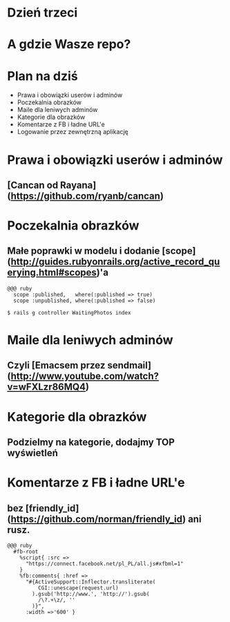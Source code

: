 <!SLIDE title-slide transition=fade>

# Dzień trzeci #

<!SLIDE title-slide transition=fade>

# A gdzie Wasze repo?

<!SLIDE smaller bullets incremental transition=fade>

# Plan na dziś #
  
  * Prawa i obowiązki userów i adminów
  * Poczekalnia obrazków
  * Maile dla leniwych adminów
  * Kategorie dla obrazków
  * Komentarze z FB i ładne URL'e
  * Logowanie przez zewnętrzną aplikację

<!SLIDE transition=fade>

# Prawa i obowiązki userów i adminów
## [Cancan od Rayana] (https://github.com/ryanb/cancan)

<!SLIDE smaller transition=fade>

# Poczekalnia obrazków
## Małe poprawki w modelu i dodanie [scope] (http://guides.rubyonrails.org/active_record_querying.html#scopes)'a
    
    @@@ ruby
      scope :published,   where(:published => true)
      scope :unpublished, where(:published => false)

<!SLIDE commandline incremental transition=fade>

    $ rails g controller WaitingPhotos index

<!SLIDE transition=fade>

# Maile dla leniwych adminów
## Czyli [Emacsem przez sendmail] (http://www.youtube.com/watch?v=wFXLzr86MQ4)

<!SLIDE transition=fade>

# Kategorie dla obrazków
## Podzielmy na kategorie, dodajmy TOP wyświetleń

<!SLIDE transition=fade>

# Komentarze z FB i ładne URL'e
## bez [friendly_id] (https://github.com/norman/friendly_id) ani rusz.

<!SLIDE smaller transition=fade>

    @@@ ruby
      #fb-root
        %script{ :src => 
          "https://connect.facebook.net/pl_PL/all.js#xfbml=1"
        }
        %fb:comments{ :href => 
          "#{ActiveSupport::Inflector.transliterate(
              CGI::unescape(request.url)
            ).gsub('http://www.', 'http://').gsub(
              /\?.+\z/, ''
            )}",
          :width =>'600' }
